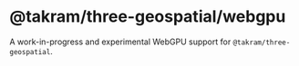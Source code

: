 # @takram/three-geospatial/webgpu

A work-in-progress and experimental WebGPU support for `@takram/three-geospatial`.

